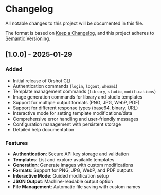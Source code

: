# Changelog

All notable changes to this project will be documented in this file.

The format is based on [Keep a Changelog](https://keepachangelog.com/en/1.0.0/),
and this project adheres to [Semantic Versioning](https://semver.org/spec/v2.0.0.html).

## [1.0.0] - 2025-01-29

### Added

- Initial release of Orshot CLI
- Authentication commands (`login`, `logout`, `whoami`)
- Template management commands (`library`, `studio`, `modifications`)
- Image generation commands for library and studio templates
- Support for multiple output formats (PNG, JPG, WebP, PDF)
- Support for different response types (base64, binary, URL)
- Interactive mode for setting template modifications/data
- Comprehensive error handling and user-friendly messages
- Configuration management with persistent storage
- Detailed help documentation

### Features

- **Authentication**: Secure API key storage and validation
- **Templates**: List and explore available templates
- **Generation**: Generate images with custom modifications
- **Formats**: Support for PNG, JPG, WebP, and PDF outputs
- **Interactive Mode**: Guided modification setup
- **JSON Output**: Machine-readable output option
- **File Management**: Automatic file saving with custom names
